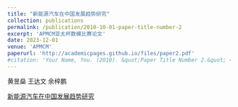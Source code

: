 ```yaml
---
title: "新能源汽车在中国发展趋势研究"
collection: publications
permalink: /publication/2010-10-01-paper-title-number-2
excerpt: 'APMCM亚太杯数模比赛论文'
date: 2023-12-01
venue: 'APMCM'
paperurl: 'http://academicpages.github.io/files/paper2.pdf'
#citation: 'Your Name, You. (2010). &quot;Paper Title Number 2.&quot; <i>Journal 1</i>. 1(2).'
---
```

黄昱燊 王达文 余梓鹏


[新能源汽车在中国发展趋势研究](../assets/APMCM.pdf)
